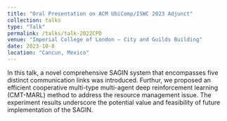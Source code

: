 ```yaml
---
title: "Oral Presentation on ACM UbiComp/ISWC 2023 Adjunct"
collection: talks
type: "Talk"
permalink: /talks/talk-2022CPD
venue: "Imperial College of London – City and Guilds Building"
date: 2023-10-8
location: "Cancun, Mexico"
---
```


[//]: # ([More information here]&#40;http://exampleurl.com&#41;)

In this talk, a novel comprehensive SAGIN system that encompasses five distinct communication links was introduced. Furthur, we proposed an efficient cooperative multi-type multi-agent deep reinforcement learning (CMT-MARL) method to address the resource management issue. The experiment results underscore the potential value and feasibility of future implementation of the SAGIN.